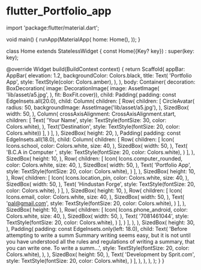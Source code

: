 # flutter_Portfolio_app

import 'package:flutter/material.dart';

void main() {
  runApp(MaterialApp(
    home: Home(),
  ));
}

class Home extends StatelessWidget {
  const Home({Key? key}) : super(key: key);

  @override
  Widget build(BuildContext context) {
    return Scaffold(
      appBar: AppBar(
        elevation: 1.2,
        backgroundColor: Colors.black,
        title: Text(
          'Portfolio App',
          style: TextStyle(color: Colors.amber),
        ),
      ),
      body: Container(
        decoration: BoxDecoration(
            image: DecorationImage(
                image: AssetImage(
                  'lib/asset/a5.jpg',
                ),
                fit: BoxFit.cover)),
        child: Padding(
          padding: const EdgeInsets.all(20.0),
          child: Column(
            children: [
              Row(
                children: [
                  CircleAvatar(
                    radius: 50,
                    backgroundImage: AssetImage('lib/asset/a5.jpg'),
                  ),
                  SizedBox(
                    width: 50,
                  ),
                  Column(
                    crossAxisAlignment: CrossAxisAlignment.start,
                    children: [
                      Text(
                        'Your Name',
                        style: TextStyle(fontSize: 30, color: Colors.white),
                      ),
                      Text('Destination',
                          style: TextStyle(fontSize: 20, color: Colors.white))
                    ],
                  )
                ],
              ),
              SizedBox(
                height: 20,
              ),
              Padding(
                padding: const EdgeInsets.all(18.0),
                child: Column(
                  children: [
                    Row(
                      children: [
                        Icon(
                          Icons.school,
                          color: Colors.white,
                          size: 40,
                        ),
                        SizedBox(
                          width: 50,
                        ),
                        Text(
                          'B.C.A in Computer ',
                          style: TextStyle(fontSize: 20, color: Colors.white),
                        )
                      ],
                    ),
                    SizedBox(
                      height: 10,
                    ),
                    Row(
                      children: [
                        Icon(
                          Icons.computer_rounded,
                          color: Colors.white,
                          size: 40,
                        ),
                        SizedBox(
                          width: 50,
                        ),
                        Text(
                          'Portfolio App',
                          style: TextStyle(fontSize: 20, color: Colors.white),
                        )
                      ],
                    ),
                    SizedBox(
                      height: 10,
                    ),
                    Row(
                      children: [
                        Icon(
                          Icons.location_pin,
                          color: Colors.white,
                          size: 40,
                        ),
                        SizedBox(
                          width: 50,
                        ),
                        Text(
                          'Hindustan Forge',
                          style: TextStyle(fontSize: 20, color: Colors.white),
                        )
                      ],
                    ),
                    SizedBox(
                      height: 10,
                    ),
                    Row(
                      children: [
                        Icon(
                          Icons.email,
                          color: Colors.white,
                          size: 40,
                        ),
                        SizedBox(
                          width: 50,
                        ),
                        Text(
                          'pal@gmail.com',
                          style: TextStyle(fontSize: 20, color: Colors.white),
                        )
                      ],
                    ),
                    SizedBox(
                      height: 10,
                    ),
                    Row(
                      children: [
                        Icon(
                          Icons.phone_android,
                          color: Colors.white,
                          size: 40,
                        ),
                        SizedBox(
                          width: 50,
                        ),
                        Text(
                          '7081461044',
                          style: TextStyle(fontSize: 20, color: Colors.white),
                        )
                      ],
                    )
                  ],
                ),
              ),
              SizedBox(
                height: 30,
              ),
              Padding(
                padding: const EdgeInsets.only(left: 18.0),
                child: Text(
                  'Before attempting to write a summ Summary writing seems easy, but it is not until you have understood all the rules and regulations of writing a summary, that you can write one. To write a summ...',
                  style: TextStyle(fontSize: 20, color: Colors.white),
                ),
              ),
              SizedBox(
                height: 50,
              ),
              Text(
                'Development by Sprit.com',
                style: TextStyle(fontSize: 20, color: Colors.white),
              )
            ],
          ),
        ),
      ),
    );
  }
}
